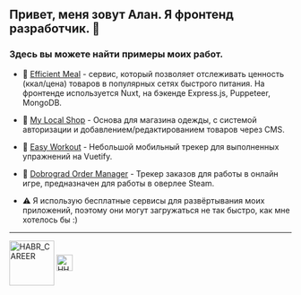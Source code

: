 ## Привет, меня зовут Алан. Я фронтенд разработчик. 👋

### Здесь вы можете найти примеры моих работ.

- 🍔 [Efficient Meal](https://efficient-meal.vercel.app/) - сервис, который позволяет отслеживать ценность (ккал/цена) товаров в популярных сетях быстрого питания. На фронтенде используется Nuxt, на бэкенде Express.js, Puppeteer, MongoDB.

- 👘 [My Local Shop](https://mylocalshop-demo.vercel.app/) - Основа для магазина одежды, с системой авторизации и добавлением/редактированием товаров через CMS.

- 💪 [Easy Workout](https://easy-workout.vercel.app/) - Небольшой мобильный трекер для выполненных упражнений на Vuetify.

- 🛒 [Dobrograd Order Manager](https://dobrograd-order-manager-v3.vercel.app/) - Трекер заказов для работы в онлайн игре, предназначен для работы в оверлее Steam.

- ⚠️ Я использую бесплатные сервисы для развёртывания моих приложений, поэтому они могут загружаться не так быстро, как мне хотелось бы :)

---

[<img align="center" alt="HABR_CAREER" width="80px" src="https://ampere-store.ru/image/cache/catalog/habr-800x600.png" />][HABR_CAREER]
[<img align="center" alt="HH" width="29px" src="https://tech.hh.ru/api/logos/min-hh-red.png" />][HH]


[HH]: https://hh.ru/resume/5242270eff082965830039ed1f4a4a4d375a6c
[HABR_CAREER]: https://career.habr.com/alansnowle
